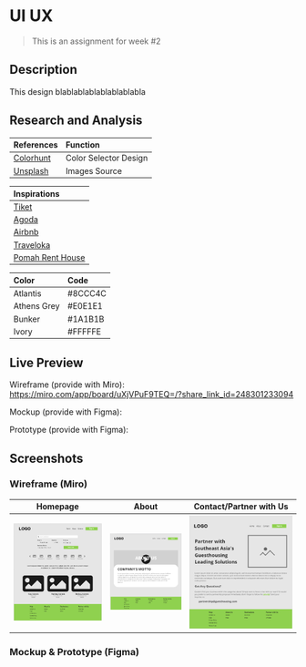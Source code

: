 # UI UX

> This is an assignment for week #2

## Description

This design blablablablablablablabla

## Research and Analysis

| References                         | Function              |
| :--------------------------------- | :-------------------- |
| [Colorhunt](https://colorhunt.co/) | Color Selector Design |
| [Unsplash](https://unsplash.com/)  | Images Source         |

| Inspirations                    |
| :------------------------------ |
| [Tiket](https://www.tiket.com)  |
| [Agoda](https://www.agoda.com/) |
| [Airbnb](https://www.airbnb.com/)
| [Traveloka](https://www.traveloka.com) |
| [Pomah Rent House](https://dribbble.com/shots/10737300-Pomah-Rent-House-Landing-Page) |

| Color       | Code    |
| :---------- | :------ |
| Atlantis    | #8CCC4C |
| Athens Grey | #E0E1E1 |
| Bunker      | #1A1B1B |
| Ivory       | #FFFFFE |

## Live Preview

Wireframe (provide with Miro): https://miro.com/app/board/uXjVPuF9TEQ=/?share_link_id=248301233094

Mockup (provide with Figma):

Prototype (provide with Figma): 

## Screenshots

### Wireframe (Miro)

|              **Homepage**               |               **About**               |                **Contact/Partner with Us**                 |
| :-------------------------------------: | :-----------------------------------: | :--------------------------------------------------------: |
| ![Home](/assets/wireframe-homepage.png) | ![About](/assets/wireframe-about.png) | ![Contact/Partner with Us](/assets/wireframe-contacts.png) |

### Mockup & Prototype (Figma)
